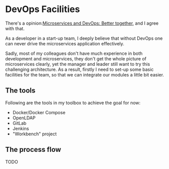 # DevOps Facilities 

There's a opinion:[Microservices and DevOps: Better together](https://www.mulesoft.com/resources/api/microservices-devops-better-together), and I agree with that.

As a developer in a start-up team, I deeply believe that without DevOps one can never drive the microservices application effectively.

Sadly, most of my colleagues don't have much experience in both development and microservices, they don't get the whole picture of microservices clearly, yet the manager and leader still want to try this challenging architecture. As a result, firstly I need to set-up some basic facilities for the team, so that we can integrate our modules a little bit easier.

## The tools

Following are the tools in my toolbox to achieve the goal for now:
* Docker/Docker Compose
* OpenLDAP
* GitLab
* Jenkins
* "Workbench" project

## The process flow

TODO
